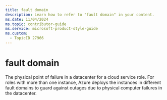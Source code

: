 ```yaml
---
title: fault domain
description: Learn how to refer to "fault domain" in your content.
ms.date: 11/04/2024
ms.topic: contributor-guide
ms.service: microsoft-product-style-guide
ms.custom:
  - TopicID 27966
---
```



# fault domain

The physical point of failure in a datacenter for a cloud service role. For roles with more than one instance, Azure deploys the instances in different fault domains to guard against outages due to physical computer failures in the datacenter.

